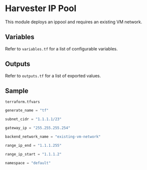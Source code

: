 

# Harvester IP Pool

This module deploys an ippool and requires an existing VM network.

## Variables

Refer to `variables.tf` for a list of configurable variables.

## Outputs

Refer to `outputs.tf` for a list of exported values.

## Sample

`terraform.tfvars`

```terraform
generate_name = "tf"

subnet_cidr = "1.1.1.1/23" 

gateway_ip = "255.255.255.254"

backend_network_name = "existing-vm-network" 

range_ip_end = "1.1.1.255"

range_ip_start = "1.1.1.2"

namespace = "default"
```